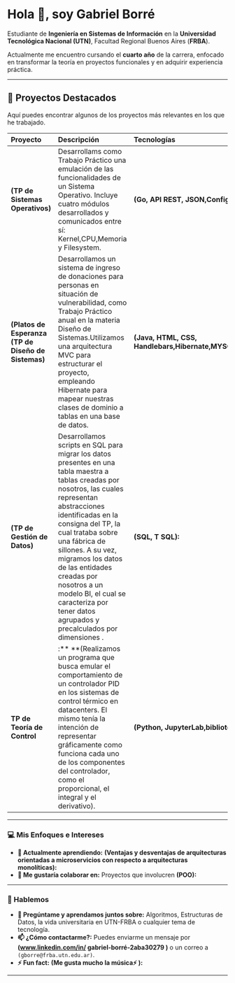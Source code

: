 # Hola 👋, soy Gabriel Borré

Estudiante de **Ingeniería en Sistemas de Información** en la **Universidad Tecnológica Nacional (UTN)**, Facultad Regional Buenos Aires (**FRBA**).

Actualmente me encuentro cursando el **cuarto año** de la carrera, enfocado en transformar la teoría en proyectos funcionales y en adquirir experiencia práctica.

---

## 🚀 Proyectos Destacados

Aquí puedes encontrar algunos de los proyectos más relevantes en los que he trabajado.

| Proyecto | Descripción | Tecnologías | Enlace |
| :--- | :--- | :--- | :--- |
| **(TP de Sistemas Operativos)** | Desarrollams como Trabajo Práctico una emulación de las funcionalidades de un Sistema Operativo. Incluye cuatro módulos desarrollados y comunicados entre sí: Kernel,CPU,Memoria y Filesystem. | **(Go, API REST, JSON,Config files):**  | [Ver Repositorio](https://github.com/GabrielBorre/TP-Sistemas_Operativos-2c-2024) |
| **(Platos de Esperanza (TP de Diseño de Sistemas)** | Desarrollamos un sistema de ingreso de donaciones para personas en situación de vulnerabilidad, como Trabajo Práctico anual en la materia Diseño de Sistemas.Utilizamos una arquitectura MVC para estructurar el proyecto, empleando Hibernate para mapear nuestras clases de dominio a tablas en una base de datos. | **(Java, HTML, CSS, Handlebars,Hibernate,MYSQL,Springboot(Framework),AWS(Deploy):** | [Ver Repositorio](https://github.com/GabrielBorre/TP-Disenio-de-Sistemas-2024) |
| **(TP de Gestión de Datos)** | Desarrollamos scripts en SQL para migrar los datos presentes en una tabla maestra a tablas creadas por nosotros, las cuales representan abstracciones identificadas en la consigna del TP, la cual trataba sobre una fábrica de sillones. A su vez, migramos los datos de las entidades creadas por nosotros a un modelo BI, el cual se caracteriza por tener datos agrupados y precalculados por dimensiones . | **(SQL, T SQL):**  | [Ver Repositorio](https://github.com/GabrielBorre/GDD-2025-1C) |
| **TP de Teoría de Control** | :** **(Realizamos un programa que busca emular el comportamiento de un controlador PID en los sistemas de control térmico en datacenters. El mismo tenía la intención de representar gráficamente como funciona cada uno de los componentes del controlador, como el proporcional, el integral y el derivativo). | **(Python, JupyterLab,bibliotecas para mostrar gráficos):** | [Ver Repositorio](https://github.com/GabrielBorre/Simulacion_TDC_2025_K4051) |
---

### 💻 Mis Enfoques e Intereses
 
- **🌱 Actualmente aprendiendo:** **(Ventajas y desventajas de arquitecturas orientadas a microservicios con respecto a arquitecturas monolíticas):** 
- **👯 Me gustaría colaborar en:** Proyectos que involucren **(POO):** 

---

### 💬 Hablemos

- **💬 Pregúntame y aprendamos juntos sobre:** Algoritmos, Estructuras de Datos, la vida universitaria en UTN-FRBA o cualquier tema de tecnología.
- **📫 ¿Cómo contactarme?:** Puedes enviarme un mensaje por **(www.linkedin.com/in/
gabriel-borré-2aba30279
)** o un correo a `(gborre@frba.utn.edu.ar)`.
- **⚡ Fun fact:** **(Me gusta mucho la música⚡ ):** 

---
